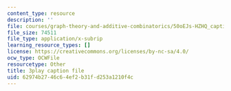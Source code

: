 ```yaml
---
content_type: resource
description: ''
file: courses/graph-theory-and-additive-combinatorics/50oEJs-HZHQ_captions.vtt
file_size: 74511
file_type: application/x-subrip
learning_resource_types: []
license: https://creativecommons.org/licenses/by-nc-sa/4.0/
ocw_type: OCWFile
resourcetype: Other
title: 3play caption file
uid: 62974b27-46c6-4ef2-b31f-d253a1210f4c
---
```

